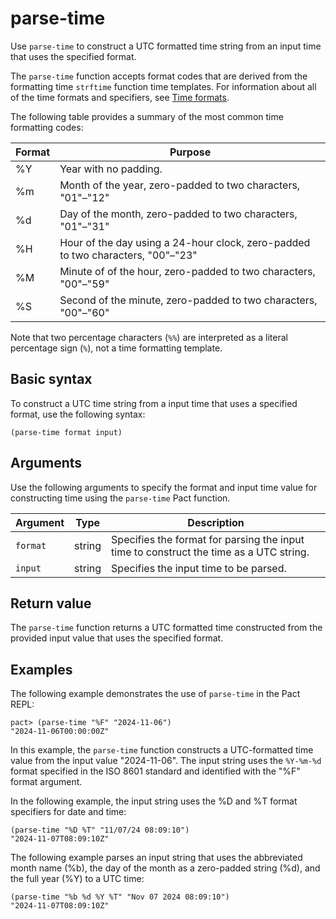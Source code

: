 # parse-time

Use `parse-time` to construct a UTC formatted time string from an input time that uses the specified format.

The `parse-time` function accepts format codes that are derived from the formatting time `strftime` function time templates.
For information about all of the time formats and specifiers, see [Time formats](/pact-5/time/time-functions#time-formats).

The following table provides a summary of the most common time formatting codes:

| Format | Purpose |
| --- | --- |
| %Y | Year with no padding. |
| %m | Month of the year, zero-padded to two characters, "01"–"12" |
| %d | Day of the month, zero-padded to two characters, "01"–"31" |
| %H | Hour of the day using a 24-hour clock, zero-padded to two characters, "00"–"23" |
| %M | Minute of of the hour, zero-padded to two characters, "00"–"59" |
| %S | Second of the minute, zero-padded to two characters, "00"–"60" |

Note that two percentage characters (`%%`) are interpreted as a literal percentage sign (`%`), not a time formatting template.

## Basic syntax

To construct a UTC time string from a input time that uses a specified format, use the following syntax:

```pact
(parse-time format input)
```

## Arguments

Use the following arguments to specify the format and input time value for constructing time using the `parse-time` Pact function.

| Argument | Type | Description |
| --- | --- | --- |
| `format` | string | Specifies the format for parsing the input time to construct the time as a UTC string. |
| `input` | string | Specifies the input time to be parsed. |

## Return value

The `parse-time` function returns a UTC formatted time constructed from the provided input value that uses the specified format.

## Examples

The following example demonstrates the use of `parse-time` in the Pact REPL:

```pact
pact> (parse-time "%F" "2024-11-06")
"2024-11-06T00:00:00Z"
```

In this example, the `parse-time` function constructs a UTC-formatted time value from the input value "2024-11-06".
The input string uses the `%Y-%m-%d` format specified in the ISO 8601 standard and identified with the "%F" format argument.

In the following example, the input string uses the %D and %T format specifiers for date and time:

```pact
(parse-time "%D %T" "11/07/24 08:09:10")
"2024-11-07T08:09:10Z"
```

The following example parses an input string that uses the abbreviated month name (%b), the day of the month as a zero-padded string (%d), and the full year (%Y) to a UTC time:

```pact
(parse-time "%b %d %Y %T" "Nov 07 2024 08:09:10")
"2024-11-07T08:09:10Z"
```